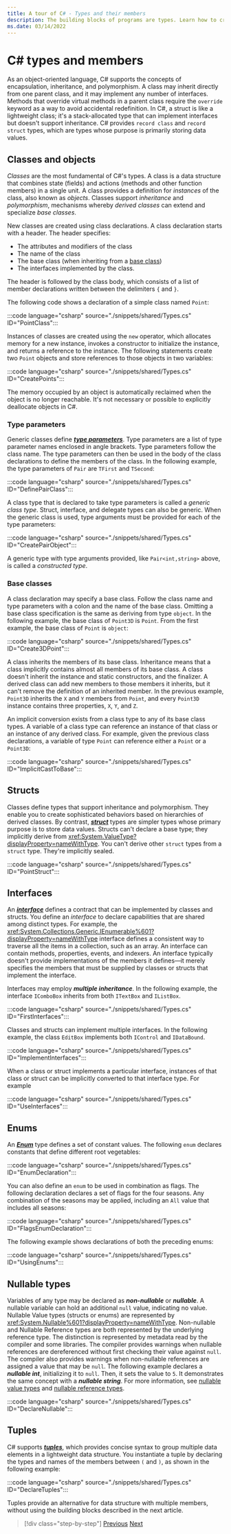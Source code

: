 ```yaml
---
title: A tour of C# - Types and their members
description: The building blocks of programs are types. Learn how to create classes, structs, interfaces, and more in C#.
ms.date: 03/14/2022
---
```

# C# types and members

As an object-oriented language, C# supports the concepts of encapsulation, inheritance, and polymorphism. A class may inherit directly from one parent class, and it may implement any number of interfaces. Methods that override virtual methods in a parent class require the `override` keyword as a way to avoid accidental redefinition. In C#, a struct is like a lightweight class; it's a stack-allocated type that can implement interfaces but doesn't support inheritance. C# provides `record class` and `record struct` types, which are types whose purpose is primarily storing data values.

## Classes and objects

*Classes* are the most fundamental of C#'s types. A class is a data structure that combines state (fields) and actions (methods and other function members) in a single unit. A class provides a definition for *instances* of the class, also known as *objects*. Classes support *inheritance* and *polymorphism*, mechanisms whereby *derived classes* can extend and specialize *base classes*.

New classes are created using class declarations. A class declaration starts with a header. The header specifies:

- The attributes and modifiers of the class
- The name of the class
- The base class (when inheriting from a [base class](#base-classes))
- The interfaces implemented by the class.

The header is followed by the class body, which consists of a list of member declarations written between the delimiters `{` and `}`.

The following code shows a declaration of a simple class named `Point`:

:::code language="csharp" source="./snippets/shared/Types.cs" ID="PointClass":::

Instances of classes are created using the `new` operator, which allocates memory for a new instance, invokes a constructor to initialize the instance, and returns a reference to the instance. The following statements create two `Point` objects and store references to those objects in two variables:

:::code language="csharp" source="./snippets/shared/Types.cs" ID="CreatePoints":::

The memory occupied by an object is automatically reclaimed when the object is no longer reachable. It's not necessary or possible to explicitly deallocate objects in C#.

### Type parameters

Generic classes define [***type parameters***](../fundamentals/types/generics.md). Type parameters are a list of type parameter names enclosed in angle brackets. Type parameters follow the class name. The type parameters can then be used in the body of the class declarations to define the members of the class. In the following example, the type parameters of `Pair` are `TFirst` and `TSecond`:

:::code language="csharp" source="./snippets/shared/Types.cs" ID="DefinePairClass":::

A class type that is declared to take type parameters is called a *generic class type*. Struct, interface, and delegate types can also be generic.
When the generic class is used, type arguments must be provided for each of the type parameters:

:::code language="csharp" source="./snippets/shared/Types.cs" ID="CreatePairObject":::

A generic type with type arguments provided, like `Pair<int,string>` above, is called a *constructed type*.

### Base classes

A class declaration may specify a base class. Follow the class name and type parameters with a colon and the name of the base class. Omitting a base class specification is the same as deriving from type `object`. In the following example, the base class of `Point3D` is `Point`. From the first example, the base class of `Point` is `object`:

:::code language="csharp" source="./snippets/shared/Types.cs" ID="Create3DPoint":::

A class inherits the members of its base class. Inheritance means that a class implicitly contains almost all members of its base class. A class doesn't inherit the instance and static constructors, and the finalizer. A derived class can add new members to those members it inherits, but it can't remove the definition of an inherited member. In the previous example, `Point3D` inherits the `X` and `Y` members from `Point`, and every `Point3D` instance contains three properties, `X`, `Y`, and `Z`.

An implicit conversion exists from a class type to any of its base class types. A variable of a class type can reference an instance of that class or an instance of any derived class. For example, given the previous class declarations, a variable of type `Point` can reference either a `Point` or a `Point3D`:

:::code language="csharp" source="./snippets/shared/Types.cs" ID="ImplicitCastToBase":::

## Structs

Classes define types that support inheritance and polymorphism. They enable you to create sophisticated behaviors based on hierarchies of derived classes. By contrast, [***struct***](../language-reference/builtin-types/struct.md) types are simpler types whose primary purpose is to store data values. Structs can't declare a base type; they implicitly derive from <xref:System.ValueType?displayProperty=nameWithType>. You can't derive other `struct` types from a `struct` type. They're implicitly sealed.

:::code language="csharp" source="./snippets/shared/Types.cs" ID="PointStruct":::

## Interfaces

An [***interface***](../fundamentals/types/interfaces.md) defines a contract that can be implemented by classes and structs. You define an *interface* to declare capabilities that are shared among distinct types. For example, the <xref:System.Collections.Generic.IEnumerable%601?displayProperty=nameWithType> interface defines a consistent way to traverse all the items in a collection, such as an array.  An interface can contain methods, properties, events, and indexers. An interface typically doesn't provide implementations of the members it defines—it merely specifies the members that must be supplied by classes or structs that implement the interface.

Interfaces may employ ***multiple inheritance***. In the following example, the interface `IComboBox` inherits from both `ITextBox` and `IListBox`.

:::code language="csharp" source="./snippets/shared/Types.cs" ID="FirstInterfaces":::

Classes and structs can implement multiple interfaces. In the following example, the class `EditBox` implements both `IControl` and `IDataBound`.

:::code language="csharp" source="./snippets/shared/Types.cs" ID="ImplementInterfaces":::

When a class or struct implements a particular interface, instances of that class or struct can be implicitly converted to that interface type. For example

:::code language="csharp" source="./snippets/shared/Types.cs" ID="UseInterfaces":::

## Enums

An [***Enum***](../language-reference/builtin-types/enum.md) type defines a set of constant values. The following `enum` declares constants that define different root vegetables:

:::code language="csharp" source="./snippets/shared/Types.cs" ID="EnumDeclaration":::

You can also define an `enum` to be used in combination as flags. The following declaration declares a set of flags for the four seasons. Any combination of the seasons may be applied, including an `All` value that includes all seasons:

:::code language="csharp" source="./snippets/shared/Types.cs" ID="FlagsEnumDeclaration":::

The following example shows declarations of both the preceding enums:

:::code language="csharp" source="./snippets/shared/Types.cs" ID="UsingEnums":::

## Nullable types

Variables of any type may be declared as ***non-nullable*** or ***nullable***. A nullable variable can hold an additional `null` value, indicating no value. Nullable Value types (structs or enums) are represented by <xref:System.Nullable%601?displayProperty=nameWithType>. Non-nullable and Nullable Reference types are both represented by the underlying reference type. The distinction is represented by metadata read by the compiler and some libraries. The compiler provides warnings when nullable references are dereferenced without first checking their value against `null`. The compiler also provides warnings when non-nullable references are assigned a value that may be `null`. The following example declares a ***nullable int***, initializing it to `null`. Then, it sets the value to `5`. It demonstrates the same concept with a ***nullable string***. For more information, see [nullable value types](../language-reference/builtin-types/nullable-value-types.md) and [nullable reference types](../nullable-references.md).

:::code language="csharp" source="./snippets/shared/Types.cs" ID="DeclareNullable":::

## Tuples

C# supports [***tuples***](../language-reference/builtin-types/value-tuples.md), which provides concise syntax to group multiple data elements in a lightweight data structure. You instantiate a tuple by declaring the types and names of the members between `(` and `)`, as shown in the following example:

:::code language="csharp" source="./snippets/shared/Types.cs" ID="DeclareTuples":::

Tuples provide an alternative for data structure with multiple members, without using the building blocks described in the next article.

>[!div class="step-by-step"]
>[Previous](index.md)
>[Next](program-building-blocks.md)
